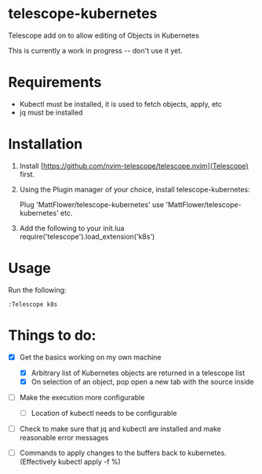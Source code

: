 # telescope-kubernetes
Telescope add on to allow editing of Objects in Kubernetes

This is currently a work in progress -- don't use it yet.

# Requirements
* Kubectl must be installed, it is used to fetch objects, apply, etc
* jq must be installed

# Installation
1. Install [https://github.com/nvim-telescope/telescope.nvim](Telescope) first.
2. Using the Plugin manager of your choice, install telescope-kubernetes:

    Plug 'MattFlower/telescope-kubernetes'
    use 'MattFlower/telescope-kubernetes'
    etc.

3. Add the following to your init.lua
    require('telescope').load_extension('k8s')
    
# Usage
Run the following:

    :Telescope k8s

# Things to do:

- [X] Get the basics working on my own machine
  - [X] Arbitrary list of Kubernetes objects are returned in a telescope list
  - [X] On selection of an object, pop open a new tab with the source inside
- [ ] Make the execution more configurable
  - [ ] Location of kubectl needs to be configurable
- [ ] Check to make sure that jq and kubectl are installed and make reasonable error messages
- [ ] Commands to apply changes to the buffers back to kubernetes.  (Effectively kubectl apply -f %)

